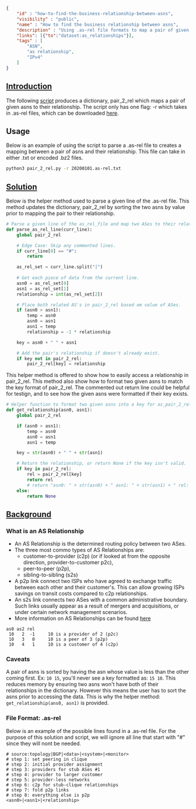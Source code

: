 # 

~~~json
{
    "id" : "how-to-find-the-business-relationship-between-asns",
    "visibility" : "public",
    "name" : "How to find the business relationship between asns",
    "description" : "Using .as-rel file formats to map a pair of given asns to get their relationships.",
    "links": [{"to":"dataset:as_relationships"}],
    "tags" : [
        "ASN",
        "as relationship",
        "IPv4"
    ]   
}
~~~

## **<ins>Introduction</ins>**

The following [script](pair_2_rel.py) produces a dictionary, pair_2_rel which maps a pair of given asns to their relationship. The script only has one flag: -r which takes in .as-rel files, which can be downloaded [here](https://www.caida.org/data/as-relationships/).

## Usage

Below is an example of using the script to parse a .as-rel file to creates a mapping between a pair of asns and their relationship. This file can take in either .txt or encoded .bz2 files.

```bash
python3 pair_2_rel.py -r 20200101.as-rel.txt
```

## **<ins>Solution</ins>**

Below is the helper method used to parse a given line of the .as-rel file. This method updates the dictionary, pair_2_rel by sorting the two asns by value prior to mapping the pair to their relationship.

~~~Python
# Parse a given line of the as_rel_file and map two ASes to their relationship.
def parse_as_rel_line(curr_line):
    global pair_2_rel

    # Edge Case: Skip any commented lines.
    if curr_line[0] == "#":
        return

    as_rel_set = curr_line.split("|")
        
    # Get each piece of data from the current line.
    asn0 = as_rel_set[0]
    asn1 = as_rel_set[1]
    relationship = int(as_rel_set[2])

    # Place both related AS's in pair_2_rel based om value of ASes.
    if (asn0 > asn1):
        temp = asn0
        asn0 = asn1
        asn1 = temp
        relationship = -1 * relationship

    key = asn0 + " " + asn1

    # Add the pair's relationship if doesn't already exist.
    if key not in pair_2_rel:
        pair_2_rel[key] = relationship
~~~

This helper method is offered to show how to easily access a relationship in pair_2_rel. This method also show how to format two given asns to match the key format of pair_2_rel. The commented out return line could be helpful for testign, and to see how the given asns were formatted if their key exists.

~~~Python
# Helper function to format two given asns into a key for as_pair_2_rel. 
def get_relationship(asn0, asn1):
    global pair_2_rel

    if (asn0 > asn1):
        temp = asn0
        asn0 = asn1
        asn1 = temp

    key = str(asn0) + " " + str(asn1)

    # Return the relationship, or return None if the key isn't valid.
    if key in pair_2_rel:
        rel = pair_2_rel[key]
        return rel
        # return "asn0: " + str(asn0) + " asn1: " + str(asn1) + " rel: " + rel
    else:
        return None
~~~

## **<ins>Background</ins>**

### What is an AS Relationship

- An AS Relationship is the determined routing policy between two ASes.
- The three most commo types of AS Relationships are:
  - customer-to-provider (c2p) (or if looked at from the opposite direction,  provider-to-customer p2c),
  - peer-to-peer (p2p),
  - sibling-to-sibling (s2s)
- A p2p link connect two ISPs who have agreed to exchange traffic between each other and their customer's. This can allow growing ISPs savings on transit costs compared to c2p relationships.
- An s2s link connects two ASes with a common administrative boundary. Such links usually appear as a result of mergers and acquisitions, or under certain network management scenarios.
- More information on AS Relationships can be found [here](https://www.caida.org/data/as-relationships/)

~~~text
as0 as2 rel
 10   2  -1     10 is a provider of 2 (p2c)
 10   3   0     10 is a peer of 3 (p2p)
 10   4   1     10 is a customer of 4 (c2p)
~~~

### Caveats

A pair of asns is sorted by having the asn whose value is less than the other coming first. Ex: ```10 15```, you'll never see a key formatted as: ```15 10```. This reduces memory by ensuring two asns won't have both of their relationships in the dictionary. However this means the user has to sort the asns prior to accessing the data. This is why the helper method: ```get_relationship(ans0, asn1)``` is provided.

### File Format: .as-rel

Below is an example of the possible lines found in a .as-rel file. For the purpose of this solution and script, we will ignore all line that start with "#" since they will nont be needed.

~~~text
# source:topology|BGP|<data>|<system>|<monitor>
# step 1: set peering in clique
# step 2: initial provider assignment
# step 3: providers for stub ASes #1
# step 4: provider to larger customer
# step 5: provider-less networks
# step 6: c2p for stub-clique relationships
# step 7: fold p2p links
# step 8: everything else is p2p
<asn0>|<asn1>|<relationship>
~~~